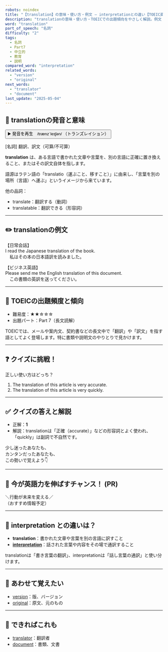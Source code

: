 ```yaml
---
robots: noindex
title: "【translation】の意味・使い方・例文 ― interpretationとの違い【TOEIC英単語】"
description: "translationの意味・使い方・TOEICでの出題傾向をやさしく解説。例文・クイズ付きでinterpretationとの違いもわかりやすく学べます。"
word: "translation"
part_of_speech: "名詞"
difficulty: "2"
tags:
  - 名詞
  - Part7
  - 中立的
  - 教育
  - 説明
compared_word: "interpretation"
related_words:
  - "version"
  - "original"
next_words:
  - "translator"
  - "document"
last_update: "2025-05-04"
---
```


## 🔰 translationの発音と意味

<button class="play-audio" onclick="playTTS('translation')">
  <span class="play-audio-main">
    ▶️ 発音を再生　/trænzˈleɪʃən/
  </span>
  <span class="play-audio-sub">
    （トランズレイション）
  </span>
</button>

[名詞] 翻訳、訳文（可算/不可算）

**translation** は、ある言語で書かれた文章や言葉を、別の言語に正確に置き換えること、またはその訳文自体を指します。

語源はラテン語の「translatio（運ぶこと、移すこと）」に由来し、「言葉を別の場所（言語）へ運ぶ」というイメージから来ています。

他の品詞：  
- translate：翻訳する（動詞）
- translatable：翻訳できる（形容詞）

---

## ✏️ translationの例文

【日常会話】  
I read the Japanese translation of the book.  
　私はその本の日本語訳を読みました。

【ビジネス英語】  
Please send me the English translation of this document.  
　この書類の英訳を送ってください。

---

## 🎯 TOEICの出題頻度と傾向

- 難易度：★★☆☆☆
- 出題パート：Part 7（長文読解）

TOEICでは、メールや案内文、契約書などの長文中で「翻訳」や「訳文」を指す語としてよく登場します。特に書類や説明文のやりとりで見かけます。

---

## ❓ クイズに挑戦！

正しい使い方はどっち？

1. The translation of this article is very accurate.  
2. The translation of this article is very quickly.

---

## ✅ クイズの答えと解説

- 正解：**1**
- 解説：translationは「正確（accurate）」などの形容詞とよく使われ、「quickly」は副詞で不自然です。

少し迷ったあなたも、  
カンタンだったあなたも、  
この勢いで覚えよう👇️

---

## 🚀 今が英語力を伸ばすチャンス！ (PR)

<div class="info-center">
＼行動が未来を変える／<br>  
（おすすめ情報予定）
</div>

---

## 🤔  interpretation との違いは？

- **translation**：書かれた文章や言葉を別の言語に訳すこと
- **[interpretation](/word/interpretation/)**：話された言葉や内容をその場で通訳すること

translationは「書き言葉の翻訳」、interpretationは「話し言葉の通訳」と使い分けます。

---

## 🧩 あわせて覚えたい

- [version](/word/version/)：版、バージョン
- [original](/word/original/)：原文、元のもの

---

## 📖 できればこれも

- [translator](/word/translator/)：翻訳者
- [document](/word/document/)：書類、文書

<!-- cvid: aid02_bid14 -->
